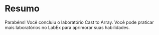 # Resumo

Parabéns! Você concluiu o laboratório Cast to Array. Você pode praticar mais laboratórios no LabEx para aprimorar suas habilidades.
